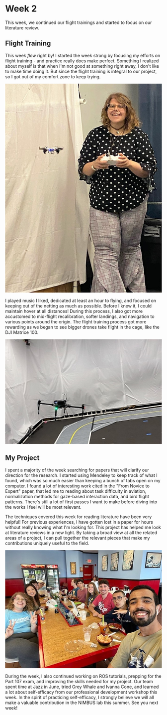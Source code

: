 # Week 2
This week, we continued our flight trainings and started to focus on our literature review.

## Flight Training

This week *flew* right by! I started the week strong by focusing my efforts on flight training - and practice really does make perfect. Something I realized about myself is that when I'm not good at something right away, I don't like to make time doing it. But since the flight training is integral to our project, so I got out of my comfort zone to keep trying. 

![I'm flying a drone!](HallasWK2-2.jpg)

I played music I liked, dedicated at least an hour to flying, and focused on keeping out of the netting as much as possible. Before I knew it, I could maintain hover at all distances! During this process, I also got more accustomed to mid-flight recalibration, softer landings, and navigation to various points around the origin. The flight training process got more rewarding as we began to see bigger drones take flight in the cage, like the DJI Matrice 100.

![This is the DJI Matrice 100!](HallasWK2-1.jpg)

## My Project

I spent a majority of the week searching for papers that will clarify our direction for the research. I started using Mendeley to keep track of what I found, which was so much easier than keeping a bunch of tabs open on my computer. I found a lot of interesting work cited in the "From Novice to Expert" paper, that led me to reading about task difficulty in aviation, normalization methods for gaze-based interaction data, and bird flight patterns. There's still a lot of first passes I want to make before diving into the works I feel will be most relevant. 

The techniques covered this week for reading literature have been very helpful! For previous experiences, I have gotten lost in a paper for hours without really knowing what I'm looking for. This project has helped me look at literature reviews in a new light. By taking a broad view at all the related areas of a project, I can pull together the relevant pieces that make my contributions uniquely useful to the field. 

![We had a lot of fun in downtown this week!](HallasWK2-3.jpg)

During the week, I also continued working on ROS tutorials, prepping for the Part 107 exam, and improving the skills needed for my project.  Our team spent time at Jazz in June, tried Grey Whale and Ivanna Cone, and learned a lot about self-efficacy from our professional development workshop this week. In the spirit of practicing self-efficacy, I strongly believe we will all make a valuable contribution in the NIMBUS lab this summer. See you next week!